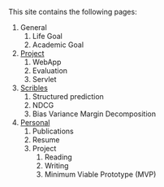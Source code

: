 

This site contains the following pages:

1. General
    1. Life Goal
    2. Academic Goal  
2. [Project](../../../k2)
    1. WebApp
    2. Evaluation
    3. Servlet
3. [Scribles](../../../w3)
    1. Structured prediction
    2. NDCG
    3. Bias Variance Margin Decomposition
4. [Personal](../../../d4/)
    1. Publications
    2. Resume
    3. Project
        1. Reading
        2. Writing
        3. Minimum Viable Prototype (MVP)
